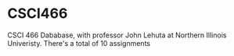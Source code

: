 # CSCI466
CSCI 466 Dababase, with professor John Lehuta at Northern Illinois Univeristy. There's a total of 10 assignments
